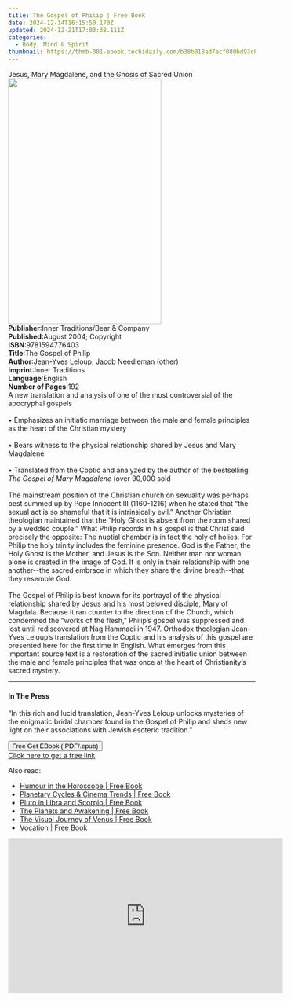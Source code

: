 ```yaml
---
title: The Gospel of Philip | Free Book
date: 2024-12-14T16:15:50.170Z
updated: 2024-12-21T17:03:38.111Z
categories:
  - Body, Mind & Spirit
thumbnail: https://thmb-001-ebook.techidaily.com/b38b018ad7acf080bd93c0fbfe24b6cc5a5e1e547db59f3d11cb19eb1488d184.jpg
---
```

<main id="book-container">
  <div class="flex flex-col">
    <div class="book-brief flex-1 py-6 px-4 sm:p-6 md:py-10 md:px-8">
      <!-- brief-->
      <div class="book-brief-main">
        Jesus, Mary Magdalene, and the Gnosis of Sacred Union
      </div>
    </div>
    <div
      class="book-meta-info flex-1 grid gap-4 col-start-1 col-end-3 row-start-1 sm:mb-6 sm:grid-cols-4 lg:gap-6 lg:col-start-2 lg:row-end-6 lg:row-span-6 lg:mb-0"
    >
      <div
        class="book-meta-info-left place-content-center mt-4 p-4 text-sm leading-6 col-start-2 col-span-2 dark:text-slate-400"
      >
        <img
          class="w-full h-500 object-cover rounded-lg sm:h-255 sm:col-span-2 lg:col-span-full"
          src="https://img-001-ebook.techidaily.com/ef0a314376459cc6b97879b5a11a469c703d26f703457e9e360b0e76930e9236.jpg"
          alt=""
          width="312"
          height="500"
        />
      </div>
      <div
        class="book-meta-info-right mt-2 col-start-1 row-start-2 col-span-3 self-center"
      >
        <!-- meta data  -->
        <div class="flex flex-col px-4 md:px-8">
          <div class="flex-1">
            <strong>Publisher</strong>:<span class="px-2"
              >Inner Traditions/Bear &amp; Company</span
            >
          </div>
          <div class="flex-1">
            <strong>Published</strong>:<span class="px-2"
              >August 2004; Copyright</span
            >
          </div>
          <div class="flex-1">
            <strong>ISBN</strong>:<span class="px-2">9781594776403</span>
          </div>
          <div class="flex-1">
            <strong>Title</strong>:<span class="px-2"
              >The Gospel of Philip</span
            >
          </div>
          <div class="flex-1">
            <strong>Author</strong>:<span class="px-2"
              >Jean-Yves Leloup; Jacob Needleman (other)</span
            >
          </div>
          <div class="flex-1">
            <strong>Imprint</strong>:<span class="px-2">Inner Traditions</span>
          </div>
          <div class="flex-1">
            <strong>Language</strong>:<span class="px-2">English</span>
          </div>
          <div class="flex-1">
            <strong>Number of Pages</strong>:<span class="px-2">192</span>
          </div>
        </div>
      </div>
    </div>
    <div class="book-description flex-1 py-6 px-4 sm:p-6 md:py-10 md:px-8">
      <div class="book-description-main">
        <div accordion-content="" id="description">
          A new translation and analysis of one of the most controversial of the
          apocryphal gospels <br /><br />• Emphasizes an initiatic marriage
          between the male and female principles as the heart of the Christian
          mystery <br /><br />• Bears witness to the physical relationship
          shared by Jesus and Mary Magdalene <br /><br />• Translated from the
          Coptic and analyzed by the author of the bestselling
          <i>The Gospel of Mary Magdalene </i>(over 90,000 sold <br /><br />The
          mainstream position of the Christian church on sexuality was perhaps
          best summed up by Pope Innocent III (1160-1216) when he stated that
          “the sexual act is so shameful that it is intrinsically evil.” Another
          Christian theologian maintained that the “Holy Ghost is absent from
          the room shared by a wedded couple.” What Philip records in his gospel
          is that Christ said precisely the opposite: The nuptial chamber is in
          fact the holy of holies. For Philip the holy trinity includes the
          feminine presence. God is the Father, the Holy Ghost is the Mother,
          and Jesus is the Son. Neither man nor woman alone is created in the
          image of God. It is only in their relationship with one another--the
          sacred embrace in which they share the divine breath--that they
          resemble God. <br />
          <br />The Gospel of Philip is best known for its portrayal of the
          physical relationship shared by Jesus and his most beloved disciple,
          Mary of Magdala. Because it ran counter to the direction of the
          Church, which condemned the “works of the flesh,” Philip’s gospel was
          suppressed and lost until rediscovered at Nag Hammadi in 1947.
          Orthodox theologian Jean-Yves Leloup’s translation from the Coptic and
          his analysis of this gospel are presented here for the first time in
          English. What emerges from this important source text is a restoration
          of the sacred initiatic union between the male and female principles
          that was once at the heart of Christianity’s sacred mystery.
        </div>
        <div class="accordion-fader"></div>
      </div>
    </div>
    <div class="book-excerpts flex-1 py-6 px-4 sm:p-6 md:py-10 md:px-8">
      <!-- excerpts-->
      <div class="book-excerpts-main">
        <hr />
        <h4 class="placeholder placeholder-heading">
          <span>In The Press</span>
        </h4>
        <p>
          “In this rich and lucid translation, Jean-Yves Leloup unlocks
          mysteries of the enigmatic bridal chamber found in the Gospel of
          Philip and sheds new light on their associations with Jewish esoteric
          tradition.”
        </p>
      </div>
    </div>
    <div
      class="book-about-author flex-1 py-6 px-4 sm:p-6 md:py-10 md:px-8"
    ></div>
    <div class="book-free-get flex-1 py-6 px-4 sm:p-6 md:py-10 md:px-8">
      <button
        id="btn-free-get"
        class="bg-blue-500 hover:bg-blue-700 text-white font-bold py-2 px-4 rounded"
      >
        Free Get EBook (.PDF/.epub)
      </button>
      <div id="countdown-display" class="px-2 text-lg mt-2"></div>
      <a
        id="free-link"
        class="hidden bg-blue-500 hover:bg-blue-700 text-white font-bold py-2 px-4 rounded"
        href="https://www.ebooks.com/en-us/book/95782030/the-gospel-of-philip/jean-yves-leloup/"
        target="_blank"
        >Click here to get a free link</a
      >
    </div>
    <script>
      let countdownTime = 0;
      let countdownInterval = null;
      document
        .getElementById('btn-free-get')
        .addEventListener('click', startCountdown);
      function startCountdown() {
        countdownTime = new Date().getTime() + 60000 * 3;
        countdownInterval = setInterval(updateCountdown, 1000);
        document.getElementById('btn-free-get').disabled = true;
        document
          .getElementById('btn-free-get')
          .classList.add('bg-gray-500', 'cursor-not-allowed');
      }
      function updateCountdown() {
        let currentTime = new Date().getTime();
        let timeLeft = countdownTime - currentTime;
        let secondsLeft = Math.floor(timeLeft / 1000);
        document.getElementById('countdown-display').innerHTML =
          `Remaining time: ${secondsLeft} seconds.`;
        if (secondsLeft <= 0) {
          clearInterval(countdownInterval);
          document.getElementById('btn-free-get').classList.add('hidden');
          document.getElementById('free-link').classList.remove('hidden');
          document.getElementById('countdown-display').innerHTML = '';
        }
      }
    </script>
  </div>
</main>

<ins class="adsbygoogle"
      style="display:block"
      data-ad-client="ca-pub-7571918770474297"
      data-ad-slot="8358498916"
      data-ad-format="auto"
      data-full-width-responsive="true"></ins>
    

<span class="atpl-alsoreadstyle">Also read:</span>
<div><ul>
<li><a href="https://novels-ebooks.techidaily.com/210926291-9781903353714-humour-in-the-horoscope/"><u>Humour in the Horoscope | Free Book</u></a></li>
<li><a href="https://novels-ebooks.techidaily.com/210926287-9781903353578-planetary-cycles-cinema-trends/"><u>Planetary Cycles & Cinema Trends | Free Book</u></a></li>
<li><a href="https://novels-ebooks.techidaily.com/210926292-9781903353592-pluto-in-libra-and-scorpio/"><u>Pluto in Libra and Scorpio | Free Book</u></a></li>
<li><a href="https://novels-ebooks.techidaily.com/210926288-9781903353615-the-planets-and-awakening/"><u>The Planets and Awakening | Free Book</u></a></li>
<li><a href="https://novels-ebooks.techidaily.com/210926294-9781903353585-the-visual-journey-of-venus/"><u>The Visual Journey of Venus | Free Book</u></a></li>
<li><a href="https://novels-ebooks.techidaily.com/210926290-9781903353370-vocation/"><u>Vocation | Free Book</u></a></li>
</ul></div>

<!-- affiliate ads begin -->
<iframe width="560" height="315" src="https://www.youtube.com/embed/LBCobAYzzcc?si=J3eSTQ3AdyxWAjGo" title="YouTube video player" frameborder="0" allow="accelerometer; autoplay; clipboard-write; encrypted-media; gyroscope; picture-in-picture; web-share" referrerpolicy="strict-origin-when-cross-origin" allowfullscreen></iframe>
<!-- affiliate ads end -->

